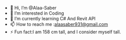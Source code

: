 - 👋 Hi, I’m @Alaa-Saber
- 👀 I’m interested in Coding
- 🌱 I’m currently learning C# And Revit API
- 📫 How to reach me :alaasaber931@gmail.com
- ⚡ Fun fact:I am 158 cm tall, and I consider myself tall.

<!---
Alaa-Saber-Arch/Alaa-Saber-Arch is a ✨ special ✨ repository because its `README.md` (this file) appears on your GitHub profile.
You can click the Preview link to take a look at your changes.
--->
